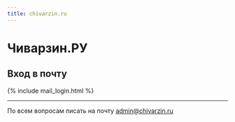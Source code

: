 ```yaml
---
title: chivarzin.ru
---
```


# Чиварзин.РУ

## Вход в почту

<div>
{% include mail_login.html %}
</div>

------------------

По всем вопросам писать на почту <a href="mailto:admin@chivarzin.ru">admin@chivarzin.ru

